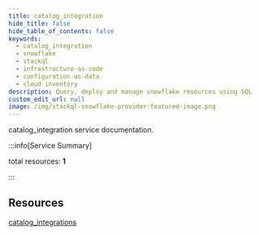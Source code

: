 ```yaml
---
title: catalog_integration
hide_title: false
hide_table_of_contents: false
keywords:
  - catalog_integration
  - snowflake
  - stackql
  - infrastructure-as-code
  - configuration-as-data
  - cloud inventory
description: Query, deploy and manage snowflake resources using SQL
custom_edit_url: null
image: /img/stackql-snowflake-provider-featured-image.png
---
```


catalog_integration service documentation.

:::info[Service Summary]

total resources: __1__  

:::

## Resources
<div class="row">
<div class="providerDocColumn">
<a href="/services/catalog_integration/catalog_integrations/">catalog_integrations</a>
</div>
<div class="providerDocColumn">

</div>
</div>